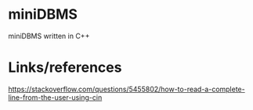 # miniDBMS
miniDBMS written in C++


# Links/references
https://stackoverflow.com/questions/5455802/how-to-read-a-complete-line-from-the-user-using-cin